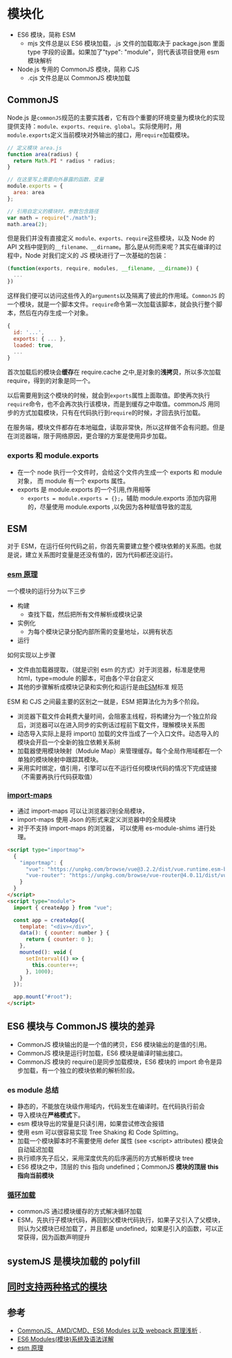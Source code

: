 # 模块化

- ES6 模块，简称 ESM
  - mjs 文件总是以 ES6 模块加载，.js 文件的加载取决于 package.json 里面 type 字段的设置。如果加了"type": "module"，则代表该项目使用 esm 模块解析
- Node.js 专用的 CommonJS 模块，简称 CJS
  - .cjs 文件总是以 CommonJS 模块加载

## CommonJS

Node.js 是`commonJS`规范的主要实践者，它有四个重要的环境变量为模块化的实现提供支持：`module、exports、require、global`。实际使用时，用`module.exports`定义当前模块对外输出的接口，用`require`加载模块。

```javascript
// 定义模块 area.js
function area(radius) {
  return Math.PI * radius * radius;
}

// 在这里写上需要向外暴露的函数、变量
module.exports = {
  area: area
};

// 引用自定义的模块时，参数包含路径
var math = require("./math");
math.area(2);
```

但是我们并没有直接定义 `module、exports、require`这些模块，以及 Node 的 API 文档中提到的`__filename、__dirname`。那么是从何而来呢？其实在编译的过程中，Node 对我们定义的 JS 模块进行了一次基础的包装：

```javascript
(function(exports, require, modules, __filename, __dirname)) {
  ...
})
```

这样我们便可以访问这些传入的`arguments`以及隔离了彼此的作用域。`CommonJS` 的一个模块，就是一个脚本文件。`require`命令第一次加载该脚本，就会执行整个脚本，然后在内存生成一个对象。

```javascript
{
  id: '...',
  exports: { ... },
  loaded: true,
  ...
}
```

首次加载后的模块会**缓存**在 require.cache 之中,是对象的**浅拷贝**，所以多次加载 require，得到的对象是同一个。

以后需要用到这个模块的时候，就会到`exports`属性上面取值。即使再次执行`require`命令，也不会再次执行该模块，而是到缓存之中取值。commonJS 用同步的方式加载模块，只有在代码执行到`require`的时候，才回去执行加载。

在服务端，模块文件都存在本地磁盘，读取非常快，所以这样做不会有问题。但是在浏览器端，限于网络原因，更合理的方案是使用异步加载。

### exports 和 module.exports

- 在一个 node 执行一个文件时，会给这个文件内生成一个 exports 和 module 对象，
  而 module 有一个 exports 属性。
- exports 是 module.exports 的一个引用,作用相等
  - `exports = module.exports = {};`，辅助 module.exports 添加内容用的，尽量使用 module.exports ,以免因为各种赋值导致的混乱

## ESM

对于 ESM，在运行任何代码之前，你首先需要建立整个模块依赖的关系图。也就是说，建立关系图时变量是还没有值的，因为代码都还没运行。

### [esm 原理](https://segmentfault.com/a/1190000014318751)

一个模块的运行分为以下三步

- 构建
  - 查找下载，然后把所有文件解析成模块记录
- 实例化
  - 为每个模块记录分配内部所需的变量地址，以拥有状态
- 运行

如何实现以上步骤

- 文件由加载器提取，（就是识别 esm 的方式）对于浏览器，标准是使用 html，type=module 的脚本，可由各个平台自定义
- 其他的步骤解析成模块记录和实例化和运行是由[ESM](https://tc39.es/ecma262/#sec-modules)标准 规范

ESM 和 CJS 之间最主要的区别之一就是，ESM 把算法化为为多个阶段。

- 浏览器下载文件会耗费大量时间，会阻塞主线程，将构建分为一个独立阶段后，浏览器可以在进入同步的实例话过程前下载文件，理解模块关系图
- 动态导入实际上是将 import() 加载的文件当成了一个入口文件。动态导入的模块会开启一个全新的独立依赖关系树
- 加载器使用模块映射（Module Map）来管理缓存。每个全局作用域都在一个单独的模块映射中跟踪其模块。
- 采用实时绑定，值引用，引擎可以在不运行任何模块代码的情况下完成链接（不需要再执行代码获取值）

### [import-maps](https://beginor.github.io/2021/08/16/using-es-modules-in-borwser-with-importmaps.html)

- 通过 import-maps 可以让浏览器识别全局模块，
- import-maps 使用 Json 的形式来定义浏览器中的全局模块
- 对于不支持 import-maps 的浏览器， 可以使用 es-module-shims 进行处理。

```html
<script type="importmap">
  {
    "importmap": {
      "vue": "https://unpkg.com/browse/vue@3.2.2/dist/vue.runtime.esm-browser.js",
      "vue-router": "https://unpkg.com/browse/vue-router@4.0.11/dist/vue-router.esm-browser.js"
    }
  }
</script>
<script type="module">
  import { createApp } from "vue";

  const app = createApp({
    template: "<div></div>",
    data(): { counter: number } {
      return { counter: 0 };
    },
    mounted(): void {
      setInterval(() => {
        this.counter++;
      }, 1000);
    }
  });

  app.mount("#root");
</script>
```

## ES6 模块与 CommonJS 模块的差异

- CommonJS 模块输出的是一个值的拷贝，ES6 模块输出的是值的引用。
- CommonJS 模块是运行时加载，ES6 模块是编译时输出接口。
- CommonJS 模块的 require()是同步加载模块，ES6 模块的 import 命令是异步加载，有一个独立的模块依赖的解析阶段。

### es module 总结

- 静态的，不能放在块级作用域内，代码发生在编译时。在代码执行前会
- 导入模块在**严格模式**下。
- esm 模块导出的常量是只读引用，如果尝试修改会报错
- 使用 esm 可以很容易实现 Tree Shaking 和 Code Splitting。
- 加载一个模块脚本时不需要使用 defer 属性 (see \<script\> attributes) 模块会自动延迟加载
- 执行顺序先子后父，采用深度优先的后序遍历的方式解析模块 tree
- ES6 模块之中，顶层的 this 指向 undefined；CommonJS **模块的顶层 this 指向当前模块**

### [循环加载](https://www.cnblogs.com/navysummer/p/9689858.html#%E5%BE%AA%E7%8E%AF%E5%8A%A0%E8%BD%BD)

- commonJS 通过模块缓存的方式解决循环加载
- ESM，先执行子模块代码，再回到父模块代码执行，如果子又引入了父模块，则认为父模块已经加载了，并且都是 undefined，如果是引入的函数，可以正常获得，因为函数声明提升

## systemJS 是模块加载的 polyfill

## [同时支持两种格式的模块](https://es6.ruanyifeng.com/#docs/module-loader#%E5%90%8C%E6%97%B6%E6%94%AF%E6%8C%81%E4%B8%A4%E7%A7%8D%E6%A0%BC%E5%BC%8F%E7%9A%84%E6%A8%A1%E5%9D%97)

## 参考

- [CommonJS、AMD/CMD、ES6 Modules 以及 webpack 原理浅析](https://github.com/muwoo/blogs/issues/28) .
- [ES6 Modules(模块)系统及语法详解](https://www.html.cn/archives/6974)
- [esm 原理](https://segmentfault.com/a/1190000014318751)
